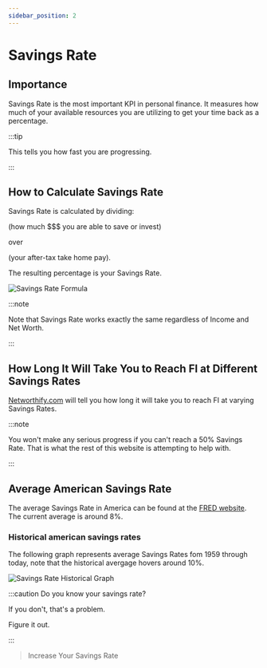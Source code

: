 ```yaml
---
sidebar_position: 2
---
```


# Savings Rate

## Importance

Savings Rate is the most important KPI in personal finance. It measures how much of your available resources you are utilizing to get your time back as a percentage.  

:::tip

This tells you how fast you are progressing.

:::

## How to Calculate Savings Rate

Savings Rate is calculated by dividing: 

(how much $$$ you are able to save or invest) 

over 

(your after-tax take home pay). 

The resulting percentage is your Savings Rate.

![Savings Rate Formula](/img/sr-calculation.svg)

:::note

Note that Savings Rate works exactly the same regardless of Income and Net Worth.

:::

## How Long It Will Take You to Reach FI at Different Savings Rates

[Networthify.com](https://networthify.com/calculator/earlyretirement?income=50000&initialBalance=0&expenses=20000&annualPct=5&withdrawalRate=4) will tell you how long it will take you to reach FI at varying Savings Rates. 

:::note

You won't make any serious progress if you can't reach a 50% Savings Rate. That is what the rest of this website is attempting to help with.

:::

## Average American Savings Rate

The average Savings Rate in America can be found at the [FRED website](https://fred.stlouisfed.org/series/PSAVERT). The current average is around 8%.

### Historical american savings rates

The following graph represents average Savings Rates fom 1959 through today, note that the historical avergage hovers around 10%.

![Savings Rate Historical Graph](/img/sr-historical-avg.svg)

:::caution Do you know your savings rate?

If you don't, that's a problem.

Figure it out.

:::

>Increase Your Savings Rate